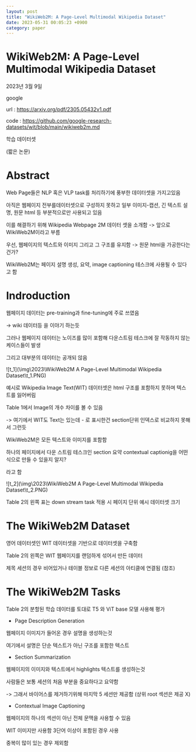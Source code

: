 ```yaml
---
layout: post
title: "WikiWeb2M: A Page-Level Multimodal Wikipedia Dataset"
date: 2023-05-31 00:05:23 +0900
category: paper
---
```


# WikiWeb2M: A Page-Level Multimodal Wikipedia Dataset

2023년 3월 9일

google

url : https://arxiv.org/pdf/2305.05432v1.pdf

code : https://github.com/google-research-datasets/wit/blob/main/wikiweb2m.md

학습 데이터셋 

(짧은 논문)

# Abstract

Web Page들은 NLP 혹은 VLP task를 처리하기에 풍부한 데이터셋을 가지고있음

아직은 웹페이지 전부를데이터셋으로 구성하지 못하고 일부 이미지-캡션, 긴 텍스트 설명, 원문 html 등 부분적으로만 사용되고 있음 

이를 해결하기 위해 Wikipedia Webpage 2M 데이터 셋을 소개함 -> 앞으로 WikiWeb2M이라고 부름

우선,  웹페이지의 텍스트와 이미지 그리고 그 구조를 유지함 -> 원문 html을 가공한다는 건가?



WikiWeb2M는 페이지 설명 생성, 요약, image captioning 테스크에 사용될 수 있다고 함 



# Indroduction

웹페이지 데이터는 pre-training과 fine-tuning에 주로 쓰였음

-> wiki 데이터등 을 이야기 하는듯

그러나 웹페이지 데이터는 노이즈를 많이 포함해 다운스트림 테스크에 잘 작동하지 않는 케이스들이 발생 

그리고 대부분의 데이터는 공개되 않음 

![t_1](\img\2023\WikiWeb2M A Page-Level Multimodal Wikipedia Dataset\t_1.PNG)

예시로 Wikipedia Image Text(WIT) 데이터셋은 html 구조를 포함하지 못하며 텍스트를 잃어버림 

 Table 1에서 Image의 개수 차이를 볼 수 있음 

-> 여기에서 WIT도 Text는 있는데 - 로 표시한건 section단위 인덱스로 비교하지 못해서 그런듯 

WikiWeb2M은 모든 텍스트와 이미지를 포함함 

하나의 페이지에서 다운 스트림 테스크인 section 요약 contextual captionig을 어떤식으로 만들 수 있을지 알지?

라고 함 

![t_2](\img\2023\WikiWeb2M A Page-Level Multimodal Wikipedia Dataset\t_2.PNG)

Table 2의 왼쪽 표는 down stream task 적용 시 페이지 단위 예시 데이터셋 크기

# The WikiWeb2M Dataset

영어 데이터셋인 WIT 데이터셋을 기반으로 데이터셋을 구축함

Table 2의 왼쪽은 WIT 웹페이지를 랜덤하게 섞어서 만든 데이터 

제목 세션의 경우 비어있거나 테이블 정보로 다른 세션의 아티클에 연결됨 (참조)

# The WikiWeb2M Tasks

Table 2의 분할된 학습 데이터를 토대로 T5 와 ViT base 모델 사용해 평가

- Page Description Generation


웹페이지 이미지가 들어온 경우 설명을 생성하는것 

여기에서 설명은 단순 텍스트가 아닌 구조를 포함한 텍스트 

- Section Summarization

웹페이지의 이미지와 텍스트에서 highlights 텍스트를 생성하는것 

사람들은 보통 세션의 처음 부분을 중요하다고 요약함 

-> 그래서 바이어스를 제거하기위해 마지막 5 세션만 제공함 (상위 root 섹션은 제공 X)

- Contextual Image Captioning

웹페이지의 하나의 섹션이 아닌 전체 문맥을 사용할 수 있음 

WIT 이미지만 사용함  3단어 이상이 포함된 경우 사용

중복이 많이 있는 경우 제외함 


